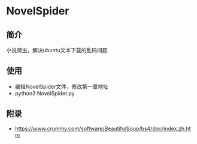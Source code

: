 # NovelSpider

## 简介
小说爬虫，解决ubuntu文本下载的乱码问题

## 使用
- 编辑NovelSpider文件，修改第一章地址
- python3 NovelSpider.py

## 附录
- https://www.crummy.com/software/BeautifulSoup/bs4/doc/index.zh.htm
